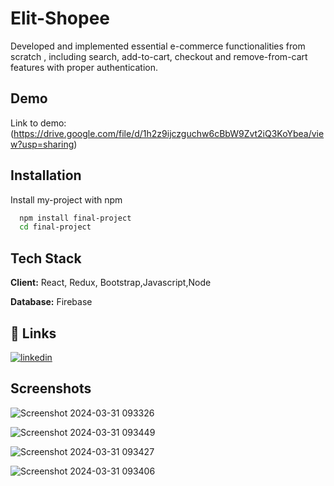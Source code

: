 
# Elit-Shopee
Developed and implemented essential e-commerce functionalities from scratch , including search, add-to-cart, checkout and remove-from-cart features with proper authentication.



## Demo

Link to demo: (https://drive.google.com/file/d/1h2z9ijczguchw6cBbW9Zvt2iQ3KoYbea/view?usp=sharing)


## Installation

Install my-project with npm

```bash
  npm install final-project
  cd final-project
```
    
## Tech Stack

**Client:** React, Redux, Bootstrap,Javascript,Node

**Database:** Firebase


## 🔗 Links

[![linkedin](https://img.shields.io/badge/linkedin-0A66C2?style=for-the-badge&logo=linkedin&logoColor=white)](https://www.linkedin.com/in/shalini06/)

## Screenshots
![Screenshot 2024-03-31 093326](https://github.com/Shalini06singh/E-commerce-App/assets/131110991/5890ed1e-4d23-4301-ae04-92c3f7393f21)


![Screenshot 2024-03-31 093449](https://github.com/Shalini06singh/E-commerce-App/assets/131110991/0e1bafeb-1e32-4c88-83e9-4fab2aa416cb)


![Screenshot 2024-03-31 093427](https://github.com/Shalini06singh/E-commerce-App/assets/131110991/4e1c5d89-c73b-4baf-b52f-4dbed661347e)


![Screenshot 2024-03-31 093406](https://github.com/Shalini06singh/E-commerce-App/assets/131110991/68043fca-5c65-45f8-a6f0-df63bf353e58)


